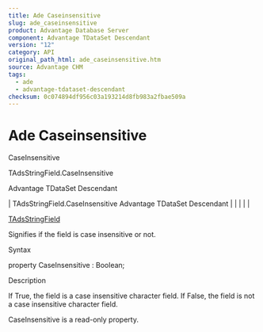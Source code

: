 ```yaml
---
title: Ade Caseinsensitive
slug: ade_caseinsensitive
product: Advantage Database Server
component: Advantage TDataSet Descendant
version: "12"
category: API
original_path_html: ade_caseinsensitive.htm
source: Advantage CHM
tags:
  - ade
  - advantage-tdataset-descendant
checksum: 0c074894df956c03a193214d8fb983a2fbae509a
---
```


# Ade Caseinsensitive

CaseInsensitive

TAdsStringField.CaseInsensitive

Advantage TDataSet Descendant

| TAdsStringField.CaseInsensitive  Advantage TDataSet Descendant |  |  |  |  |

[TAdsStringField](ade_tadsstringfield.md)

Signifies if the field is case insensitive or not.

Syntax

property CaseInsensitive : Boolean;

Description

If True, the field is a case insensitive character field. If False, the field is not a case insensitive character field.

CaseInsensitive is a read-only property.
